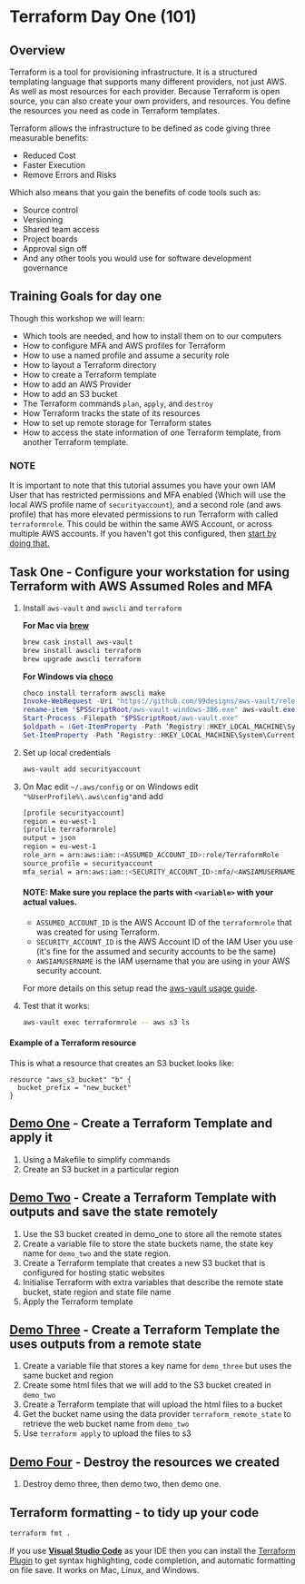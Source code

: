 # Terraform Day One (101)

## Overview
Terraform is a tool for provisioning infrastructure. It is a structured templating language that supports many different providers, not just AWS. As well as most resources for each provider. Because Terraform is open source, you can also create your own providers, and resources.
You define the resources you need as code in Terraform templates.

Terraform allows the infrastructure to be defined as code giving three measurable benefits:
*  Reduced Cost
*  Faster Execution
*  Remove Errors and Risks

Which also means that you gain the benefits of code tools such as:
*  Source control
*  Versioning
*  Shared team access
*  Project boards
*  Approval sign off
*  And any other tools you would use for software development governance

## Training Goals for day one
Though this workshop we will learn:
*  Which tools are needed, and how to install them on to our computers
*  How to configure MFA and AWS profiles for Terraform
*  How to use a named profile and assume a security role
*  How to layout a Terraform directory
*  How to create a Terraform template
*  How to add an AWS Provider
*  How to add an S3 bucket
*  The Terraform commands `plan`, `apply`, and `destroy`
*  How Terraform tracks the state of its resources
*  How to set up remote storage for Terraform states
*  How to access the state information of one Terraform template, from another Terraform template.


### NOTE
It is important to note that this tutorial assumes you have your own IAM User that has 
restricted permissions and MFA enabled (Which will use the local AWS profile name of `securityaccount`),
and a second role (and aws profile) that has more elevated permissions to run Terraform with called `terraformrole`. 
This could be within the same AWS Account, or across multiple AWS accounts.
If you haven't got this configured, then [start by doing that.](https://docs.aws.amazon.com/IAM/latest/UserGuide/tutorial_cross-account-with-roles.html)

## Task One - Configure your workstation for using Terraform with AWS Assumed Roles and MFA
1.  Install `aws-vault` and `awscli` and `terraform`

    **For Mac via [brew](https://brew.sh/)**
    ```bash
    brew cask install aws-vault
    brew install awscli terraform
    brew upgrade awscli terraform
    ```
    **For Windows via [choco](https://chocolatey.org/docs/installation)**
    ```powershell
    choco install terraform awscli make
    Invoke-WebRequest -Uri "https://github.com/99designs/aws-vault/releases/download/v4.2.1/aws-vault-windows-386.exe" -OutFile "$PSScriptRoot/aws-vault-windows-386.exe"
    rename-item "$PSScriptRoot/aws-vault-windows-386.exe" aws-vault.exe
    Start-Process -Filepath "$PSScriptRoot/aws-vault.exe"
    $oldpath = (Get-ItemProperty -Path ‘Registry::HKEY_LOCAL_MACHINE\System\CurrentControlSet\Control\Session Manager\Environment’ -Name PATH).path
    Set-ItemProperty -Path ‘Registry::HKEY_LOCAL_MACHINE\System\CurrentControlSet\Control\Session Manager\Environment’ -Name PATH -Value "$PSScriptRoot/aws-vault.exe"
    ``` 

2.  Set up local credentials
    ```bash
    aws-vault add securityaccount
    ```


3.  On Mac edit `~/.aws/config` or on Windows edit `"%UserProfile%\.aws\config"`and add

    ```bash
    [profile securityaccount]
    region = eu-west-1
    [profile terraformrole]
    output = json
    region = eu-west-1
    role_arn = arn:aws:iam::<ASSUMED_ACCOUNT_ID>:role/TerraformRole
    source_profile = securityaccount
    mfa_serial = arn:aws:iam::<SECURITY_ACCOUNT_ID>:mfa/<AWSIAMUSERNAME>
    ```
    #### NOTE: Make sure you replace the parts with `<variable>` with your actual values.
    *  `ASSUMED_ACCOUNT_ID` is the AWS Account ID of the `terraformrole` that was created for using Terraform.
    *  `SECURITY_ACCOUNT_ID` is the AWS Account ID of the IAM User you use (it's fine for the assumed and security accounts to be the same)
    *  `AWSIAMUSERNAME` is the IAM username that you are using in your AWS security account.
    
    For more details on this setup read the [aws-vault usage guide](https://github.com/99designs/aws-vault/blob/master/USAGE.md).

4.  Test that it works:
    ```bash
    aws-vault exec terraformrole -- aws s3 ls
    ```
#### Example of a Terraform resource
This is what a resource that creates an S3 bucket looks like:
```hcl
resource "aws_s3_bucket" "b" {
  bucket_prefix = "new_bucket"
}
```

## [Demo One](./demo_one) - Create a Terraform Template and apply it
1.  Using a Makefile to simplify commands
2.  Create an S3 bucket in a particular region

## [Demo Two](./demo_two) - Create a Terraform Template with outputs and save the state remotely
1.  Use the S3 bucket created in demo_one to store all the remote states
2.  Create a variable file to store the state buckets name, the state key name for `demo_two` and the state region.
3.  Create a Terraform template that creates a new S3 bucket that is configured for hosting static websites
4.  Initialise Terraform with extra variables that describe the remote state bucket, state region and state file name
5.  Apply the Terraform template

## [Demo Three](./demo_three) - Create a Terraform Template the uses outputs from a remote state
1. Create a variable file that stores a key name for `demo_three` but uses the same bucket and region
2. Create some html files that we will add to the S3 bucket created in `demo_two`
3. Create a Terraform template that will upload the html files to a bucket
4. Get the bucket name using the data provider `terraform_remote_state` to retrieve the web bucket name from `demo_two`
5. Use `terraform apply` to upload the files to s3

## [Demo Four](./demo_four) - Destroy the resources we created
1. Destroy demo three, then demo two, then demo one.

## Terraform formatting - to tidy up your code
```bash
terraform fmt .
```
If you use **[Visual Studio Code](https://code.visualstudio.com/download)** as your IDE then you can install the [Terraform Plugin](https://marketplace.visualstudio.com/items?itemName=mauve.terraform) to get syntax highlighting, code completion, and automatic formatting on file save. It works on Mac, Linux, and Windows.
